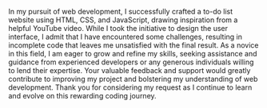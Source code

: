 In my pursuit of web development, I successfully crafted a to-do list website using HTML, CSS, and JavaScript, drawing inspiration from a helpful YouTube video. While I took the initiative to design the user interface, I admit that I have encountered some challenges, resulting in incomplete code that leaves me unsatisfied with the final result. As a novice in this field, I am eager to grow and refine my skills, seeking assistance and guidance from experienced developers or any generous individuals willing to lend their expertise. Your valuable feedback and support would greatly contribute to improving my project and bolstering my understanding of web development. Thank you for considering my request as I continue to learn and evolve on this rewarding coding journey.
